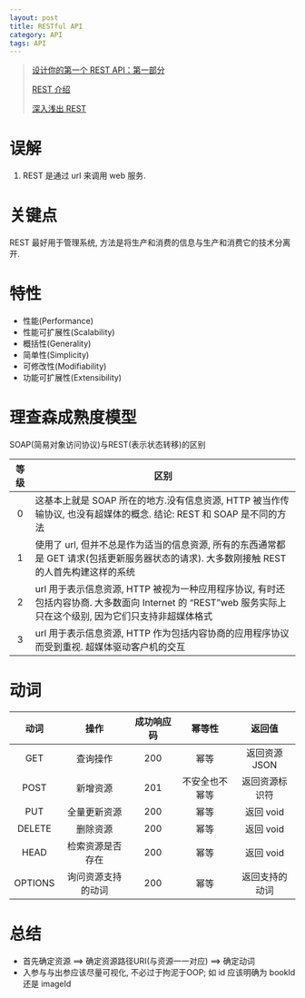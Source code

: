```yaml
---
layout: post
title: RESTful API
category: API
tags: API
---
```

> [设计你的第一个 REST API：第一部分](https://www.infoq.cn/article/0x6ti40gBjhcHJc2JVT7)
>
> [REST 介绍](https://dzone.com/refcardz/rest-foundations-restful?chapter=1)
>
> [深入浅出 REST](https://www.infoq.cn/article/rest-introduction/)
# 误解
1. REST 是通过 url 来调用 web 服务.

# 关键点
REST 最好用于管理系统, 方法是将生产和消费的信息与生产和消费它的技术分离开.

# 特性
* 性能(Performance)
* 性能可扩展性(Scalability)
* 概括性(Generality)
* 简单性(Simplicity)
* 可修改性(Modifiability)
* 功能可扩展性(Extensibility)

# 理查森成熟度模型
SOAP(简易对象访问协议)与REST(表示状态转移)的区别

等级 |区别
:---:|---
0  |这基本上就是 SOAP 所在的地方.没有信息资源, HTTP 被当作传输协议, 也没有超媒体的概念. 结论: REST 和 SOAP 是不同的方法
1  |使用了 url, 但并不总是作为适当的信息资源, 所有的东西通常都是 GET 请求(包括更新服务器状态的请求). 大多数刚接触 REST 的人首先构建这样的系统
2  |url 用于表示信息资源, HTTP 被视为一种应用程序协议, 有时还包括内容协商. 大多数面向 Internet 的 “REST”web 服务实际上只在这个级别, 因为它们只支持非超媒体格式
3  |url 用于表示信息资源, HTTP 作为包括内容协商的应用程序协议而受到重视. 超媒体驱动客户机的交互

# 动词
动词  |操作 |成功响应码|幂等性|返回值
:---:|:---:|:-------:|:---:|:---:
GET | 查询操作 | 200 | 幂等 | 返回资源 JSON
POST | 新增资源 | 201 | 不安全也不幂等 | 返回资源标识符
PUT | 全量更新资源 | 200 | 幂等 | 返回 void
DELETE | 删除资源 | 200 | 幂等 | 返回 void 
HEAD | 检索资源是否存在 | 200 | 幂等 | 返回 void
OPTIONS | 询问资源支持的动词 | 200 | 幂等 | 返回支持的动词

# 总结
* 首先确定资源 ==> 确定资源路径URI(与资源一一对应)  ==>  确定动词
* 入参与与出参应该尽量可视化, 不必过于拘泥于OOP; 如 id 应该明确为 bookId 还是 imageId

